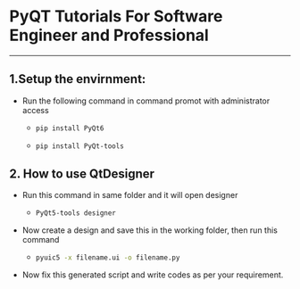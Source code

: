 # PyQT Tutorials For Software Engineer and Professional
----
## 1.Setup the envirnment:
* Run the following command in command promot with administrator access 
    * ```bash
      pip install PyQt6
      ```
    * ```bash
      pip install PyQt-tools
      ```
## 2. How to use QtDesigner
* Run this command in same folder and it will open designer
  * ```bash
    PyQt5-tools designer
    ```
* Now create a design and save this in the working folder, then run this command
  * ```bash
    pyuic5 -x filename.ui -o filename.py
    ```  
* Now fix this generated script and write codes as per your requirement.
